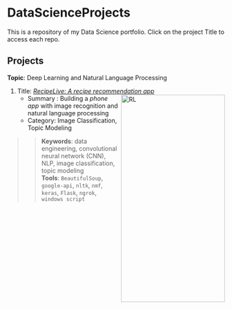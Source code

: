 # DataScienceProjects
This is a repository of my Data Science portfolio. Click on the project Title to access each repo.

## Projects

**Topic**:  Deep Learning and Natural Language Processing  

1. Title: [_RecipeLive: A recipe recommendation app_](https://github.com/jhonsen/Produce2Recipe)
&nbsp;   &nbsp; &nbsp;   &nbsp; &nbsp;   &nbsp; <img src="https://github.com/hdev7/RecipeLive/blob/master/docs/project_demo.gif" alt="RL" title="RecipeLive App" width="240" height="480" align="right"/>
    - Summary : Building a _phone app_ with image recognition and natural language processing  
    - Category: Image Classification, Topic Modeling


>>**Keywords**: data engineering, convolutional neural network (CNN), NLP, image classification, topic modeling<br />
>>**Tools**: `BeautifulSoup`, `google-api`, `nltk`, `nmf`, `keras`, `Flask`, `ngrok`, `windows script`
